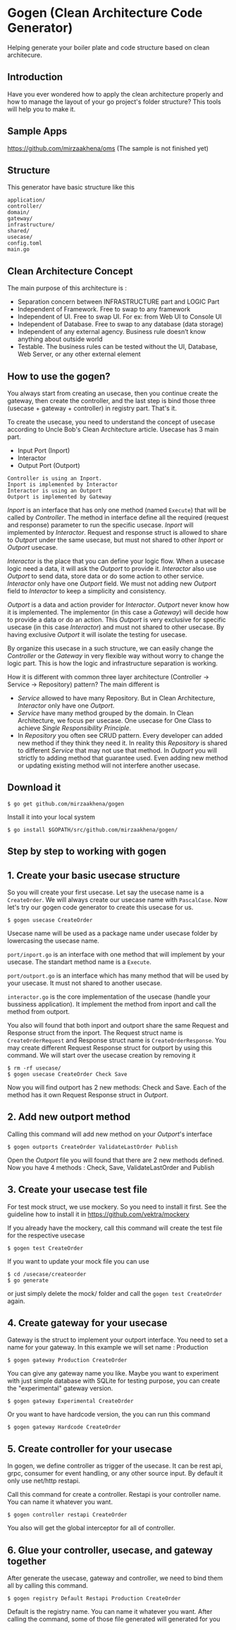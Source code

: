 # Gogen (Clean Architecture Code Generator)
Helping generate your boiler plate and code structure based on clean architecure.

## Introduction
Have you ever wondered how to apply the clean architecture properly and how to manage the layout of your go project's folder structure? This tools will help you to make it.


## Sample Apps 
https://github.com/mirzaakhena/oms 
(The sample is not finished yet)


## Structure
This generator have basic structure like this
```
application/
controller/
domain/
gateway/
infrastructure/
shared/
usecase/
config.toml
main.go
```

## Clean Architecture Concept
The main purpose of this architecture is :
* Separation concern between INFRASTRUCTURE part and LOGIC Part
* Independent of Framework. Free to swap to any framework
* Independent of UI. Free to swap UI. For ex: from Web UI to Console UI
* Independent of Database. Free to swap to any database (data storage)
* Independent of any external agency. Business rule doesn’t know anything about outside world
* Testable. The business rules can be tested without the UI, Database, Web Server, or any other external element


## How to use the gogen?
You always start from creating an usecase, then you continue create the gateway, then create the controller, and the last step is bind those three (usecase + gateway + controller) in registry part. That's it. 

To create the usecase, you need to understand the concept of usecase according to Uncle Bob's Clean Architecture article. Usecase has 3 main part.
* Input Port (Inport)
* Interactor
* Output Port (Outport)

```
Controller is using an Inport.
Inport is implemented by Interactor
Interactor is using an Outport
Outport is implemented by Gateway
```

*Inport* is an interface that has only one method (named `Execute`) that will be called by *Controller*. The method in interface define all the required (request and response) parameter to run the specific usecase. *Inport* will implemented by *Interactor*. Request and response struct is allowed to share to *Outport* under the same usecase, but must not shared to other *Inport* or *Outport* usecase.

*Interactor* is the place that you can define your logic flow. When a usecase logic need a data, it will ask the *Outport* to provide it. *Interactor* also use *Outport* to send data, store data or do some action to other service. *Interactor* only have one *Outport* field. We must not adding new *Outport* field to *Interactor* to keep a simplicity and consistency. 

*Outport* is a data and action provider for *Interactor*. *Outport* never know how it is implemented. The implementor (in this case a *Gateway*) will decide how to provide a data or do an action. This *Outport* is very exclusive for specific usecase (in this case *Interactor*) and must not shared to other usecase. By having exclusive *Outport* it will isolate the testing for usecase. 

By organize this usecase in a such structure, we can easily change the *Controller* or the *Gateway* in very flexible way without worry to change the logic part. This is how the logic and infrastructure separation is working.

How it is different with common three layer architecture (Controller -> Service -> Repository) pattern?
The main different is 
* *Service* allowed to have many Repository. But in Clean Architecture, *Interactor* only have one *Outport*.
* *Service* have many method grouped by the domain. In Clean Architecture, we focus per usecase. One usecase for One Class to achieve *Single Responsibility Principle*.
* In *Repository* you often see CRUD pattern. Every developer can added new method if they think they need it. In reality this *Repository* is shared to different *Service* that may not use that method. In *Outport* you will strictly to adding method that guarantee used. Even adding new method or updating existing method will not interfere another usecase. 


## Download it
```
$ go get github.com/mirzaakhena/gogen
```
Install it into your local system
```
$ go install $GOPATH/src/github.com/mirzaakhena/gogen/
```

## Step by step to working with gogen

## 1. Create your basic usecase structure

So you will create your first usecase. Let say the usecase name is  a `CreateOrder`. We will always create our usecase name with `PascalCase`. Now let's try our gogen code generator to create this usecase for us.
```
$ gogen usecase CreateOrder
```

Usecase name will be used as a package name under usecase folder by lowercasing the usecase name.

`port/inport.go` is an interface with one method that will implement by your usecase. The standart method name is a `Execute`.

`port/outport.go` is an interface which has many method that will be used by your usecase. It must not shared to another usecase.

`interactor.go` is the core implementation of the usecase (handle your bussiness application). It implement the method from inport and call the method from outport.

You also will found that both inport and outport share the same Request and Response struct from the inport.
The Request struct name is `CreateOrderRequest` and Response struct name is `CreateOrderResponse`.
You may create different Request Response struct for outport by using this command. We will start over the usecase creation by removing it

```
$ rm -rf usecase/
$ gogen usecase CreateOrder Check Save
```

Now you will find outport has 2 new methods: Check and Save. Each of the method has it own Request Response struct in *Outport*. 


## 2. Add new outport method

Calling this command will add new method on your *Outport*'s interface
```
$ gogen outports CreateOrder ValidateLastOrder Publish
```
Open the *Outport* file you will found that there are 2 new methods defined. Now you have 4 methods : Check, Save, ValidateLastOrder and Publish


## 3. Create your usecase test file

For test mock struct, we use mockery. So you need to install it first. See the guideline how to install it in https://github.com/vektra/mockery

If you already have the mockery, call this command will create the test file for the respective usecase
```
$ gogen test CreateOrder
```

If you want to update your mock file you can use
```
$ cd /usecase/createorder
$ go generate
```

or just simply delete the mock/ folder and call the `gogen test CreateOrder` again.

## 4. Create gateway for your usecase

Gateway is the struct to implement your outport interface. You need to set a name for your gateway. In this example we will set name : Production
```
$ gogen gateway Production CreateOrder
```

You can give any gateway name you like. Maybe you want to experiment with just simple database with SQLite for testing purpose, you can create the "experimental" gateway version. 
```
$ gogen gateway Experimental CreateOrder
```

Or you want to have hardcode version, the you can run this command
```
$ gogen gateway Hardcode CreateOrder
```

## 5. Create controller for your usecase

In gogen, we define controller as trigger of the usecase. It can be rest api, grpc, consumer for event handling, or any other source input. By default it only use net/http restapi. 

Call this command for create a controller. Restapi is your controller name. You can name it whatever you want.
```
$ gogen controller restapi CreateOrder
```

You also will get the global interceptor for all of controller.

## 6. Glue your controller, usecase, and gateway together

After generate the usecase, gateway and controller, we need to bind them all by calling this command.
```
$ gogen registry Default Restapi Production CreateOrder
```
Default is the registry name. You can name it whatever you want. After calling the command, some of those file generated will generated for you
